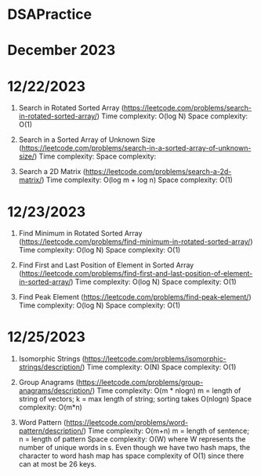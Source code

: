 # DSAPractice

# December 2023
# 12/22/2023 
1. Search in Rotated Sorted Array (https://leetcode.com/problems/search-in-rotated-sorted-array/)
Time complexity: O(log N)
Space complexity: O(1)

2. Search in a Sorted Array of Unknown Size (https://leetcode.com/problems/search-in-a-sorted-array-of-unknown-size/)
Time complexity: 
Space complexity: 

3. Search a 2D Matrix (https://leetcode.com/problems/search-a-2d-matrix/)
Time complexity: O(log m + log n)
Space complexity: O(1)

# 12/23/2023
1. Find Minimum in Rotated Sorted Array (https://leetcode.com/problems/find-minimum-in-rotated-sorted-array/)
Time complexity: O(log N)
Space complexity: O(1)

2. Find First and Last Position of Element in Sorted Array (https://leetcode.com/problems/find-first-and-last-position-of-element-in-sorted-array/)
Time complexity: O(log N)
Space complexity: O(1)

3. Find Peak Element (https://leetcode.com/problems/find-peak-element/)
Time complexity: O(log N)
Space complexity: O(1)

# 12/25/2023
1. Isomorphic Strings (https://leetcode.com/problems/isomorphic-strings/description/)
Time complexity: O(N)
Space complexity: O(1)

2. Group Anagrams (https://leetcode.com/problems/group-anagrams/description/)
Time complexity: O(m * nlogn) m = length of string of vectors; k = max length of string; sorting takes O(nlogn)
Space complexity: O(m*n)

3. Word Pattern (https://leetcode.com/problems/word-pattern/description/)
Time complexity: O(m+n) m = length of sentence; n = length of pattern
Space complexity: O(W) where W represents the number of unique words in s. Even though we have two hash maps, the character to word hash map has space complexity of O(1) since there can at most be 26 keys.